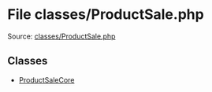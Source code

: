 File classes/ProductSale.php
=========

Source: [classes/ProductSale.php](https://github.com/PrestaShop/PrestaShop/blob/1.6.0.10/classes/ProductSale.php)


Classes
-------

* [ProductSaleCore](class.ProductSaleCore.md)

